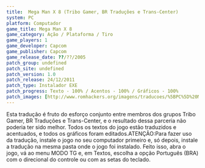 ```yaml
---
title:  Mega Man X 8 (Tribo Gamer, BR Traduções e Trans-Center)
system: PC
platform: Computador
game_title: Mega Man X 8
game_category: Ação / Plataforma / Tiro
game_players: 1
game_developer: Capcom
game_publisher: Capcom
game_release_date: ??/??/2005
patch_group: undefined
patch_site: undefined
patch_version: 1.0
patch_release: 24/12/2011
patch_type: Instalador EXE
patch_progress: Texto - 100% / Acentos - 100% / Gráficos - 100%
patch_images: [http://www.romhackers.org/imagens/traducoes/%5BPC%5D%20Mega%20Man%20X%208%20-%20Tribo%20Gamer,%20BR%20Tradu%C3%A7%C3%B5es%20e%20Trans-Center%20-%201.jpg,http://www.romhackers.org/imagens/traducoes/%5BPC%5D%20Mega%20Man%20X%208%20-%20Tribo%20Gamer,%20BR%20Tradu%C3%A7%C3%B5es%20e%20Trans-Center%20-%202.jpg,http://www.romhackers.org/imagens/traducoes/%5BPC%5D%20Mega%20Man%20X%208%20-%20Tribo%20Gamer,%20BR%20Tradu%C3%A7%C3%B5es%20e%20Trans-Center%20-%203.jpg]
---
```

Esta tradução é fruto do esforço conjunto entre membros dos grupos Tribo Gamer, BR Traduções e Trans-Center, e o resultado dessa parceria não poderia ter sido melhor. Todos os textos do jogo estão traduzidos e acentuados, e todos os gráficos foram editados.ATENÇÃO:Para fazer uso da tradução, instale o jogo no seu computador primeiro e, só depois, instale a tradução na mesma pasta onde o jogo foi instalado. Feito isso, abra o jogo, vá ao menu MODO TG e, em Textos, escolha a opção Português (BRA) com o direcional do controle ou com as setas do teclado.